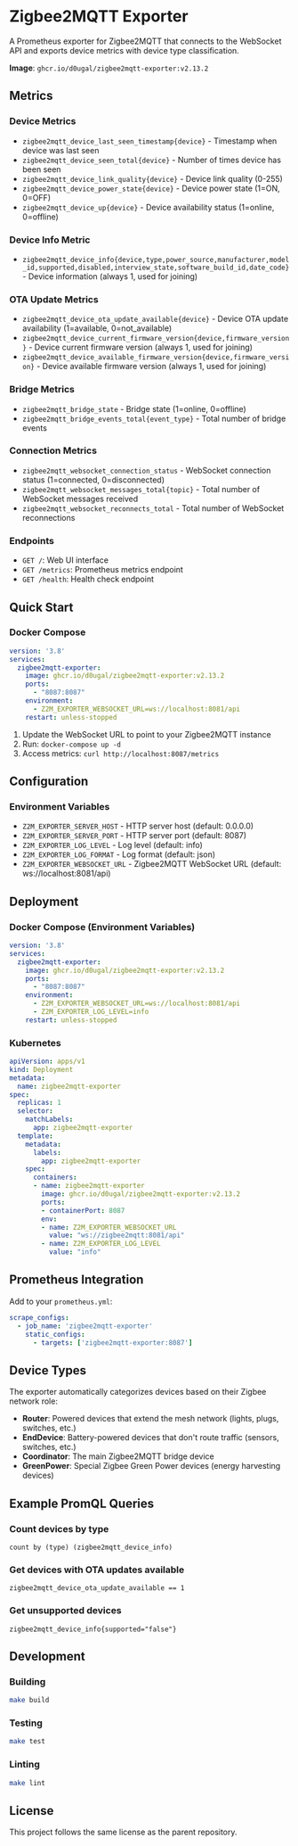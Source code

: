 # Zigbee2MQTT Exporter

A Prometheus exporter for Zigbee2MQTT that connects to the WebSocket API and exports device metrics with device type classification.

**Image**: `ghcr.io/d0ugal/zigbee2mqtt-exporter:v2.13.2`

## Metrics

### Device Metrics
- `zigbee2mqtt_device_last_seen_timestamp{device}` - Timestamp when device was last seen
- `zigbee2mqtt_device_seen_total{device}` - Number of times device has been seen
- `zigbee2mqtt_device_link_quality{device}` - Device link quality (0-255)
- `zigbee2mqtt_device_power_state{device}` - Device power state (1=ON, 0=OFF)
- `zigbee2mqtt_device_up{device}` - Device availability status (1=online, 0=offline)

### Device Info Metric
- `zigbee2mqtt_device_info{device,type,power_source,manufacturer,model_id,supported,disabled,interview_state,software_build_id,date_code}` - Device information (always 1, used for joining)

### OTA Update Metrics
- `zigbee2mqtt_device_ota_update_available{device}` - Device OTA update availability (1=available, 0=not_available)
- `zigbee2mqtt_device_current_firmware_version{device,firmware_version}` - Device current firmware version (always 1, used for joining)
- `zigbee2mqtt_device_available_firmware_version{device,firmware_version}` - Device available firmware version (always 1, used for joining)

### Bridge Metrics
- `zigbee2mqtt_bridge_state` - Bridge state (1=online, 0=offline)
- `zigbee2mqtt_bridge_events_total{event_type}` - Total number of bridge events

### Connection Metrics
- `zigbee2mqtt_websocket_connection_status` - WebSocket connection status (1=connected, 0=disconnected)
- `zigbee2mqtt_websocket_messages_total{topic}` - Total number of WebSocket messages received
- `zigbee2mqtt_websocket_reconnects_total` - Total number of WebSocket reconnections

### Endpoints
- `GET /`: Web UI interface
- `GET /metrics`: Prometheus metrics endpoint
- `GET /health`: Health check endpoint

## Quick Start

### Docker Compose

```yaml
version: '3.8'
services:
  zigbee2mqtt-exporter:
    image: ghcr.io/d0ugal/zigbee2mqtt-exporter:v2.13.2
    ports:
      - "8087:8087"
    environment:
      - Z2M_EXPORTER_WEBSOCKET_URL=ws://localhost:8081/api
    restart: unless-stopped
```

1. Update the WebSocket URL to point to your Zigbee2MQTT instance
2. Run: `docker-compose up -d`
3. Access metrics: `curl http://localhost:8087/metrics`

## Configuration

### Environment Variables

- `Z2M_EXPORTER_SERVER_HOST` - HTTP server host (default: 0.0.0.0)
- `Z2M_EXPORTER_SERVER_PORT` - HTTP server port (default: 8087)
- `Z2M_EXPORTER_LOG_LEVEL` - Log level (default: info)
- `Z2M_EXPORTER_LOG_FORMAT` - Log format (default: json)
- `Z2M_EXPORTER_WEBSOCKET_URL` - Zigbee2MQTT WebSocket URL (default: ws://localhost:8081/api)

## Deployment

### Docker Compose (Environment Variables)

```yaml
version: '3.8'
services:
  zigbee2mqtt-exporter:
    image: ghcr.io/d0ugal/zigbee2mqtt-exporter:v2.13.2
    ports:
      - "8087:8087"
    environment:
      - Z2M_EXPORTER_WEBSOCKET_URL=ws://localhost:8081/api
      - Z2M_EXPORTER_LOG_LEVEL=info
    restart: unless-stopped
```

### Kubernetes

```yaml
apiVersion: apps/v1
kind: Deployment
metadata:
  name: zigbee2mqtt-exporter
spec:
  replicas: 1
  selector:
    matchLabels:
      app: zigbee2mqtt-exporter
  template:
    metadata:
      labels:
        app: zigbee2mqtt-exporter
    spec:
      containers:
      - name: zigbee2mqtt-exporter
        image: ghcr.io/d0ugal/zigbee2mqtt-exporter:v2.13.2
        ports:
        - containerPort: 8087
        env:
        - name: Z2M_EXPORTER_WEBSOCKET_URL
          value: "ws://zigbee2mqtt:8081/api"
        - name: Z2M_EXPORTER_LOG_LEVEL
          value: "info"
```

## Prometheus Integration

Add to your `prometheus.yml`:

```yaml
scrape_configs:
  - job_name: 'zigbee2mqtt-exporter'
    static_configs:
      - targets: ['zigbee2mqtt-exporter:8087']
```

## Device Types

The exporter automatically categorizes devices based on their Zigbee network role:

- **Router**: Powered devices that extend the mesh network (lights, plugs, switches, etc.)
- **EndDevice**: Battery-powered devices that don't route traffic (sensors, switches, etc.)
- **Coordinator**: The main Zigbee2MQTT bridge device
- **GreenPower**: Special Zigbee Green Power devices (energy harvesting devices)

## Example PromQL Queries

### Count devices by type
```promql
count by (type) (zigbee2mqtt_device_info)
```

### Get devices with OTA updates available
```promql
zigbee2mqtt_device_ota_update_available == 1
```

### Get unsupported devices
```promql
zigbee2mqtt_device_info{supported="false"}
```

## Development

### Building

```bash
make build
```

### Testing

```bash
make test
```

### Linting

```bash
make lint
```

## License

This project follows the same license as the parent repository.